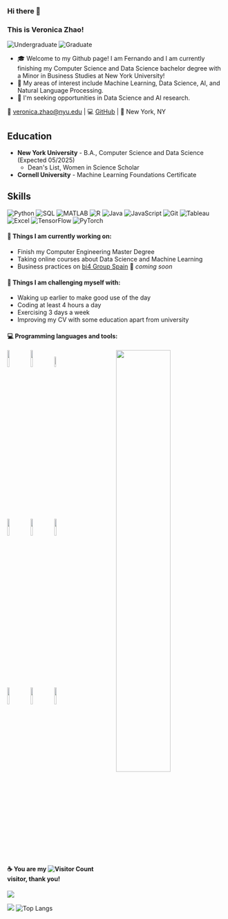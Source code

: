 ### Hi there 👋 
### This is Veronica Zhao!

![Undergraduate](https://img.shields.io/badge/Undergraduate-NYU-purple) ![Graduate](https://img.shields.io/badge/Certificate-Cornell-red)

- 🎓 Welcome to my Github page! I am Fernando and I am currently finishing my Computer Science and Data Science bachelor degree with a Minor in Business Studies at New York University!
- 🔬 My areas of interest include Machine Learning, Data Science, AI, and Natural Language Processing.
- 🚀 I'm seeking opportunities in Data Science and AI research.

📧 [veronica.zhao@nyu.edu](mailto:veronica.zhao@nyu.edu) | 💻 [GitHub](https://github.com/yourusername) | 📍 New York, NY

## Education
- **New York University** - B.A., Computer Science and Data Science (Expected 05/2025)
  - Dean's List, Women in Science Scholar
- **Cornell University** - Machine Learning Foundations Certificate

## Skills
![Python](https://img.shields.io/badge/-Python-3776AB?style=flat-square&logo=python&logoColor=white)
![SQL](https://img.shields.io/badge/-SQL-4479A1?style=flat-square&logo=mysql&logoColor=white)
![MATLAB](https://img.shields.io/badge/-MATLAB-0076A8?style=flat-square&logo=mathworks&logoColor=white)
![R](https://img.shields.io/badge/-R-276DC3?style=flat-square&logo=r&logoColor=white)
![Java](https://img.shields.io/badge/-Java-007396?style=flat-square&logo=java&logoColor=white)
![JavaScript](https://img.shields.io/badge/-JavaScript-F7DF1E?style=flat-square&logo=javascript&logoColor=black)
![Git](https://img.shields.io/badge/-Git-F05032?style=flat-square&logo=git&logoColor=white)
![Tableau](https://img.shields.io/badge/-Tableau-E97627?style=flat-square&logo=tableau&logoColor=white)
![Excel](https://img.shields.io/badge/-Excel-217346?style=flat-square&logo=microsoft-excel&logoColor=white)
![TensorFlow](https://img.shields.io/badge/-TensorFlow-FF6F00?style=flat-square&logo=tensorflow&logoColor=white)
![PyTorch](https://img.shields.io/badge/-PyTorch-EE4C2C?style=flat-square&logo=pytorch&logoColor=white)

#### 🌱 Things I am currently working on: 
- Finish my Computer Engineering Master Degree  
- Taking online courses about Data Science and Machine Learning 
- Business practices on [bi4 Group Spain](https://github.com/bi4group) 🚀 *coming soon*

#### :muscle: Things I am challenging myself with:
- Waking up earlier to make good use of the day
- Coding at least 4 hours a day
- Exercising 3 days a week
- Improving my CV with some education apart from university

#### :computer: Programming languages and tools: 
<p>
	<img width="50%" align="right" src="https://github-readme-stats.vercel.app/api?username=FernandoRoldan93&show_icons=true&hide_border=true" />

<code><img width="10%" src="https://www.vectorlogo.zone/logos/java/java-ar21.svg"></code>
<code><img width="10%" src="https://www.vectorlogo.zone/logos/python/python-ar21.svg"></code>
<code><img width="8%" src="https://www.vectorlogo.zone/logos/r-project/r-project-icon.svg"></code>
<br />
<code><img width="10%" src="https://www.vectorlogo.zone/logos/pocoo_flask/pocoo_flask-ar21.svg"></code>
<code><img width="10%" src="https://www.vectorlogo.zone/logos/mysql/mysql-ar21.svg"></code>
<code><img width="10%" src="https://www.vectorlogo.zone/logos/mongodb/mongodb-ar21.svg"></code>
<br />
<code><img width="10%" src="https://www.vectorlogo.zone/logos/apache_spark/apache_spark-ar21.svg"></code>
<code><img width="10%" src="https://www.vectorlogo.zone/logos/apache_hadoop/apache_hadoop-ar21.svg"></code>
<code><img width="10%" src="https://www.vectorlogo.zone/logos/git-scm/git-scm-ar21.svg"></code>
</p>

#### ☕ You are my ![Visitor Count](https://profile-counter.glitch.me/你的Github用户名/count.svg) visitor, thank you!


![](https://github-readme-stats.vercel.app/api?username=ziqiveronicae&show_icons=true&theme=transparent)

![](https://github-readme-activity-graph.cyclic.app/graph?username=ziqiveronica&theme=dracula)
![Top Langs](https://github-readme-stats.vercel.app/api/top-langs/?username=ziqiveronica&layout=compact&theme=tokyonight)

